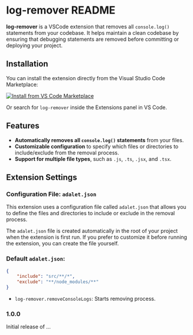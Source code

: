 # log-remover README

**log-remover** is a VSCode extension that removes all `console.log()` statements from your codebase. It helps maintain a clean codebase by ensuring that debugging statements are removed before committing or deploying your project.

## Installation

You can install the extension directly from the Visual Studio Code Marketplace:

[![Install from VS Code Marketplace](https://img.shields.io/visual-studio-marketplace/v/hazardemircan.log-cleaner?label=VS%20Code%20Marketplace)](https://marketplace.visualstudio.com/items?itemName=hazardemircan.log-cleaner)

Or search for `log-remover` inside the Extensions panel in VS Code.


## Features

- **Automatically removes all `console.log()` statements** from your files.
- **Customizable configuration** to specify which files or directories to include/exclude from the removal process.
- **Support for multiple file types**, such as `.js`, `.ts`, `.jsx`, and `.tsx`.

## Extension Settings

### Configuration File: `adalet.json`

This extension uses a configuration file called `adalet.json` that allows you to define the files and directories to include or exclude in the removal process.

The `adalet.json` file is created automatically in the root of your project when the extension is first run. If you prefer to customize it before running the extension, you can create the file yourself.

### Default `adalet.json`:

```json
{
    "include": "src/**/*",
    "exclude": "**/node_modules/**"
}
```
  
* `log-remover.removeConsoleLogs`: Starts removing process.

### 1.0.0

Initial release of ...

